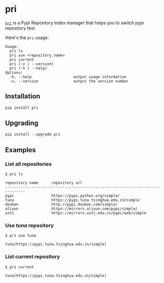 # pri

[`pri`](https://github.com/xiyusullos/PipRepositoryIndex) is a Pypi Repository Index manager that helps you to switch pypi repository fast.

Here's the `pri` usage:

```console
Usage:
  pri ls
  pri use <repository_name>
  pri current
  pri (-v | --version)
  pri (-h | --help)
Options:
  -h, --help                   output usage information
  -v, --version                output the version number

```

## Installation

```python
pip install pri
```

## Upgrading

```python
pip install --upgrade pri
```

## Examples

### List all repositories

```consoel
$ pri ls

repository name      repository url
-------------------------------------------------------------------------------
pypi                 https://pypi.python.org/simple/
tuna                 https://pypi.tuna.tsinghua.edu.cn/simple
douban               http://pypi.douban.com/simple/
aliyun               https://mirrors.aliyun.com/pypi/simple/
ustc                 https://mirrors.ustc.edu.cn/pypi/web/simple
```

### Use *tuna* repository

```console
$ pri use tuna

tuna(https://pypi.tuna.tsinghua.edu.cn/simple)
```

### List current repository
```console
$ pri current

tuna(https://pypi.tuna.tsinghua.edu.cn/simple)
```
